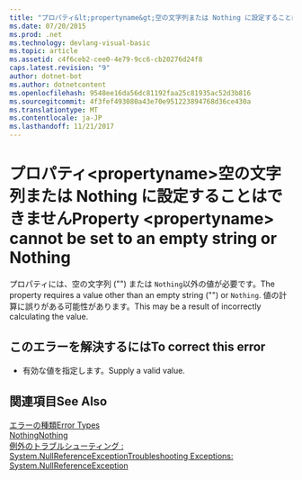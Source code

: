 ```yaml
---
title: "プロパティ&lt;propertyname&gt;空の文字列または Nothing に設定することはできません"
ms.date: 07/20/2015
ms.prod: .net
ms.technology: devlang-visual-basic
ms.topic: article
ms.assetid: c4f6ceb2-cee0-4e79-9cc6-cb20276d24f8
caps.latest.revision: "9"
author: dotnet-bot
ms.author: dotnetcontent
ms.openlocfilehash: 9548ee16da56dc81192faa25c81935ac52d3b816
ms.sourcegitcommit: 4f3fef493080a43e70e951223894768d36ce430a
ms.translationtype: MT
ms.contentlocale: ja-JP
ms.lasthandoff: 11/21/2017
---
```

# <a name="property-ltpropertynamegt-cannot-be-set-to-an-empty-string-or-nothing"></a><span data-ttu-id="b0da9-102">プロパティ&lt;propertyname&gt;空の文字列または Nothing に設定することはできません</span><span class="sxs-lookup"><span data-stu-id="b0da9-102">Property &lt;propertyname&gt; cannot be set to an empty string or Nothing</span></span>
<span data-ttu-id="b0da9-103">プロパティには、空の文字列 ("") または `Nothing`以外の値が必要です。</span><span class="sxs-lookup"><span data-stu-id="b0da9-103">The property requires a value other than an empty string ("") or `Nothing`.</span></span> <span data-ttu-id="b0da9-104">値の計算に誤りがある可能性があります。</span><span class="sxs-lookup"><span data-stu-id="b0da9-104">This may be a result of incorrectly calculating the value.</span></span>  
  
## <a name="to-correct-this-error"></a><span data-ttu-id="b0da9-105">このエラーを解決するには</span><span class="sxs-lookup"><span data-stu-id="b0da9-105">To correct this error</span></span>  
  
-   <span data-ttu-id="b0da9-106">有効な値を指定します。</span><span class="sxs-lookup"><span data-stu-id="b0da9-106">Supply a valid value.</span></span>  
  
## <a name="see-also"></a><span data-ttu-id="b0da9-107">関連項目</span><span class="sxs-lookup"><span data-stu-id="b0da9-107">See Also</span></span>  
 [<span data-ttu-id="b0da9-108">エラーの種類</span><span class="sxs-lookup"><span data-stu-id="b0da9-108">Error Types</span></span>](../../visual-basic/programming-guide/language-features/error-types.md)  
 [<span data-ttu-id="b0da9-109">Nothing</span><span class="sxs-lookup"><span data-stu-id="b0da9-109">Nothing</span></span>](../../visual-basic/language-reference/nothing.md)  
 [<span data-ttu-id="b0da9-110">例外のトラブルシューティング : System.NullReferenceException</span><span class="sxs-lookup"><span data-stu-id="b0da9-110">Troubleshooting Exceptions: System.NullReferenceException</span></span>](http://msdn.microsoft.com/library/4822b0b4-8105-43fb-887a-3cc51ff02899)
